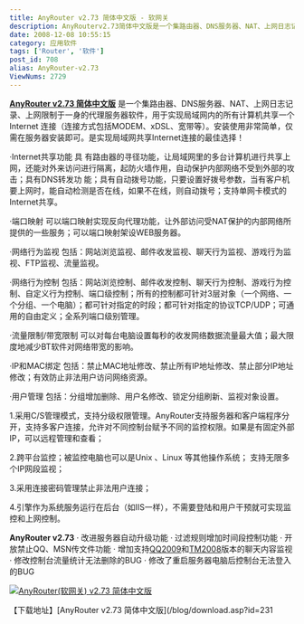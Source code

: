 ```yaml
---
title: AnyRouter v2.73 简体中文版 - 软网关
description: AnyRouterv2.73简体中文版是一个集路由器、DNS服务器、NAT、上网日志记录、上网限制于一身的代理服务器软件，用于实现局域网内的所有计算机共享一个Internet连接（连接方式包括MODEM、xDSL、宽带等）。安装使用非常简单，仅需在服务器安装即可。是实现局域网共享Internet连接的最佳选择！
date: 2008-12-08 10:55:15
category: 应用软件
tags: ['Router', '软件']
post_id: 708
alias: AnyRouter-v2.73
ViewNums: 2729
---
```


**[AnyRouter v2.73 简体中文版](/blog/anyrouter-v273)** 是一个集路由器、DNS服务器、NAT、上网日志记录、上网限制于一身的代理服务器软件，用于实现局域网内的所有计算机共享一个 Internet 连接（连接方式包括MODEM、xDSL、宽带等）。安装使用非常简单，仅需在服务器安装即可。是实现局域网共享Internet连接的最佳选择！

·Internet共享功能
具 有路由器的寻径功能，让局域网里的多台计算机进行共享上网，还能对外来访问进行隔离，起防火墙作用，自动保护内部网络不受到外部的攻击；具有DNS转发功 能；具有自动拨号功能，只要设置好拨号参数，当有客户机要上网时，能自动检测是否在线，如果不在线，则自动拨号；支持单网卡模式的Internet共享。

·端口映射
可以端口映射实现反向代理功能，让外部访问受NAT保护的内部网络所提供的一些服务；可以端口映射架设WEB服务器。

·网络行为监视
包括：网站浏览监视、邮件收发监视、聊天行为监视、游戏行为监视、FTP监视、流量监视。

·网络行为控制
包括：网站浏览控制、邮件收发控制、聊天行为控制、游戏行为控制、自定义行为控制、端口级控制；所有的控制都可针对3层对象（一个网络、一个分组、一个电脑）；都可针对指定的时段；都可针对指定的协议TCP/UDP；可通用的自由定义；全系列端口级别管理。

·流量限制/带宽限制
可以对每台电脑设置每秒的收发网络数据流量最大值；最大限度地减少BT软件对网络带宽的影响。

·IP和MAC绑定
包括：禁止MAC地址修改、禁止所有IP地址修改、禁止部分IP地址修改；有效防止非法用户访问网络资源。

·用户管理
包括：分组增加删除、用户名修改、锁定分组刷新、监视对象设置。

1.采用C/S管理模式，支持分级权限管理。AnyRouter支持服务器和客户端程序分开，支持多客户连接，允许对不同控制台赋予不同的监控权限。如果是有固定外部IP，可以远程管理和查看；

2.跨平台监控；被监控电脑也可以是Unix 、Linux 等其他操作系统；
支持无限多个IP网段监视；

3.采用连接密码管理禁止非法用户连接；

4.引擎作为系统服务运行在后台（如IIS一样），不需要登陆和用户干预就可实现监控和上网控制。

**AnyRouter v2.73**
· 改进服务器自动升级功能
· 过滤规则增加时间段控制功能
· 开放禁止QQ、MSN传文件功能
· 增加支持[QQ2009](/blog/qq2009-preview4-build520)和[TM2008](/blog/tm2008-beta)版本的聊天内容监视
· 修改控制台流量统计无法删除的BUG
· 修改了重启服务器电脑后控制台无法登入的BUG

[![AnyRouter(软网关) v2.73 简体中文版](http://www.anyrouter.com/product/images/01.jpg)](/blog/anyrouter-v273)

【下载地址】[AnyRouter v2.73 简体中文版](/blog/download.asp?id=231

